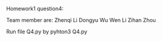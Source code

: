 Homework1 question4:

Team member are:
Zhenqi Li
Dongyu Wu
Wen Li
Zihan Zhou

Run file Q4.py by pyhton3 Q4.py

